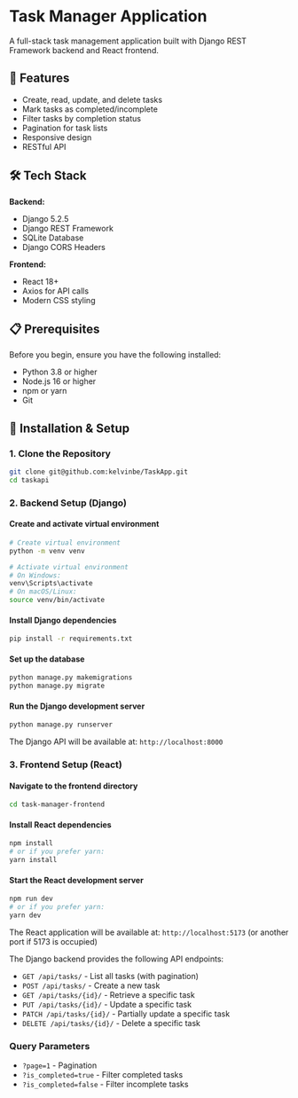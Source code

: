 # Task Manager Application

A full-stack task management application built with Django REST Framework backend and React frontend.

## 🚀 Features

- Create, read, update, and delete tasks
- Mark tasks as completed/incomplete
- Filter tasks by completion status
- Pagination for task lists
- Responsive design
- RESTful API

## 🛠️ Tech Stack

**Backend:**
- Django 5.2.5
- Django REST Framework
- SQLite Database
- Django CORS Headers

**Frontend:**
- React 18+
- Axios for API calls
- Modern CSS styling

## 📋 Prerequisites

Before you begin, ensure you have the following installed:
- Python 3.8 or higher
- Node.js 16 or higher
- npm or yarn
- Git

## 🔧 Installation & Setup

### 1. Clone the Repository

```bash
git clone git@github.com:kelvinbe/TaskApp.git
cd taskapi
```

### 2. Backend Setup (Django)

#### Create and activate virtual environment
```bash
# Create virtual environment
python -m venv venv

# Activate virtual environment
# On Windows:
venv\Scripts\activate
# On macOS/Linux:
source venv/bin/activate
```

#### Install Django dependencies
```bash
pip install -r requirements.txt
```

#### Set up the database
```bash
python manage.py makemigrations
python manage.py migrate
```

#### Run the Django development server
```bash
python manage.py runserver
```

The Django API will be available at: `http://localhost:8000`

### 3. Frontend Setup (React)

#### Navigate to the frontend directory
```bash
cd task-manager-frontend
```

#### Install React dependencies
```bash
npm install
# or if you prefer yarn:
yarn install
```

#### Start the React development server
```bash
npm run dev
# or if you prefer yarn:
yarn dev
```

The React application will be available at: `http://localhost:5173` (or another port if 5173 is occupied)


The Django backend provides the following API endpoints:

- `GET /api/tasks/` - List all tasks (with pagination)
- `POST /api/tasks/` - Create a new task
- `GET /api/tasks/{id}/` - Retrieve a specific task
- `PUT /api/tasks/{id}/` - Update a specific task
- `PATCH /api/tasks/{id}/` - Partially update a specific task
- `DELETE /api/tasks/{id}/` - Delete a specific task

### Query Parameters
- `?page=1` - Pagination
- `?is_completed=true` - Filter completed tasks
- `?is_completed=false` - Filter incomplete tasks

